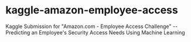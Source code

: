 kaggle-amazon-employee-access
=============================

Kaggle Submission for "Amazon.com - Employee Access Challenge" -- Predicting an Employee's Security Access Needs Using Machine Learning

